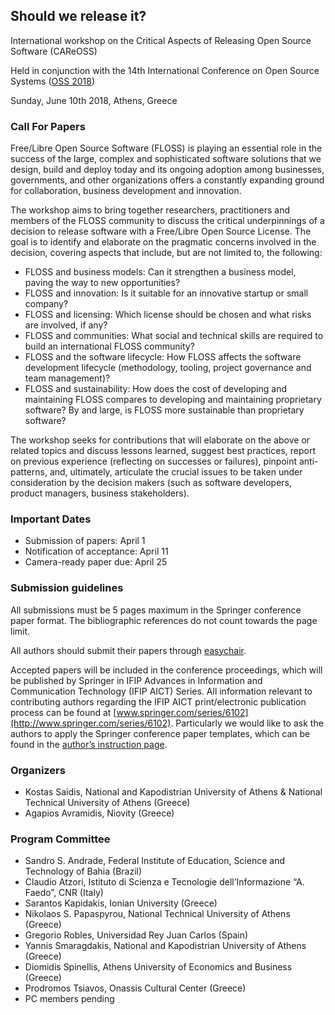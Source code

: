 ## Should we release it?

International workshop on the Critical Aspects of Releasing Open Source Software (CAReOSS)

Held in conjunction with the 14th International Conference on Open Source Systems ([OSS 2018](http://www.oss2018.org))

Sunday, June 10th 2018, Athens, Greece

### Call For Papers

Free/Libre Open Source Software (FLOSS) is playing an essential role
in the success of the large, complex and sophisticated
software solutions that we design, build and deploy today and its ongoing adoption among
businesses, governments, and other organizations offers a constantly expanding
ground for collaboration, business development and innovation. 

The workshop aims to bring together researchers, practitioners and members of the FLOSS
community to discuss the critical underpinnings of a decision to release software with a Free/Libre
Open Source License. The goal is to identify and elaborate on the pragmatic
concerns involved in the decision, covering aspects that include, but are not
limited to, the following:

* FLOSS and business models: Can it strengthen a business model, paving
 the way to new opportunities? 
* FLOSS and innovation: Is it suitable for an innovative startup or small
 company?
* FLOSS and licensing: Which license should be chosen and what risks are
 involved, if any?
* FLOSS and communities: What social and technical skills are required to
 build an international FLOSS community?
* FLOSS and the software lifecycle: How FLOSS affects the software
development lifecycle (methodology, tooling, project governance and team management)? 
* FLOSS and sustainability: How does the cost of developing and maintaining FLOSS
 compares to developing and maintaining proprietary software? By and large, is
 FLOSS more sustainable than proprietary software?

The workshop seeks for contributions that will elaborate on the above or
related topics and discuss lessons learned, suggest best practices, report on
previous experience (reflecting on successes or failures), pinpoint anti-patterns,
and, ultimately, articulate the crucial issues to be taken under consideration by the
decision makers (such as software developers, product managers, business
stakeholders).

### Important Dates

* Submission of papers: April 1
* Notification of acceptance: April 11
* Camera-ready paper due: April 25

### Submission guidelines 

All submissions must be 5 pages maximum in the Springer conference paper
format. The bibliographic references do not count towards the page limit. 

All authors should submit their papers through [easychair](https://easychair.org/conferences/?conf=oss2018).

Accepted papers will be included in the conference proceedings, which will be published by Springer in IFIP Advances in Information and Communication Technology (IFIP AICT) Series. 
All information relevant to contributing authors regarding the IFIP AICT print/electronic publication process can be found at [www.springer.com/series/6102](http://www.springer.com/series/6102). Particularly we would like to ask the authors to apply the Springer conference paper templates, which can be found in the [author’s instruction page](https://goo.gl/r83B1W).

### Organizers

* Kostas Saidis, National and Kapodistrian University of Athens & National
Technical University of Athens (Greece)
* Agapios Avramidis, Niovity (Greece)

### Program Committee 

* Sandro S. Andrade, Federal Institute of Education, Science and Technology of Bahia (Brazil)
* Claudio Atzori, Istituto di Scienza e Tecnologie dell’Informazione “A. Faedo”, CNR (Italy)
* Sarantos Kapidakis, Ionian University (Greece)
* Nikolaos S. Papaspyrou, National Technical University of Athens (Greece)
* Gregorio Robles, Universidad Rey Juan Carlos (Spain)
* Yannis Smaragdakis, National and Kapodistrian University of Athens (Greece)
* Diomidis Spinellis, Athens University of Economics and Business (Greece)
* Prodromos Tsiavos, Onassis Cultural Center (Greece)
* PC members pending
